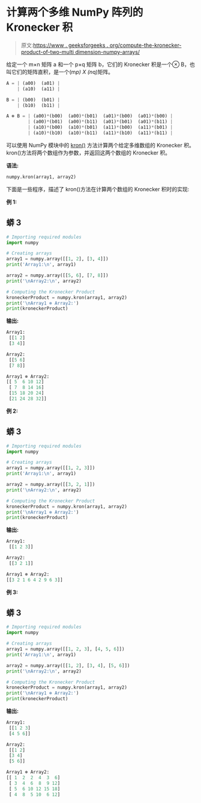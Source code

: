# 计算两个多维 NumPy 阵列的 Kronecker 积

> 原文:[https://www . geeksforgeeks . org/compute-the-kronecker-product-of-two-multi dimension-numpy-arrays/](https://www.geeksforgeeks.org/compute-the-kronecker-product-of-two-mulitdimension-numpy-arrays/)

给定一个 m×n 矩阵 a 和一个 p×q 矩阵 b，它们的 Kronecker 积是一个⊗ B，也叫它们的矩阵直积，是一个(m*p) X (n*q)矩阵。

```py
A = | (a00)  (a01) |
    | (a10)  (a11) |

B = | (b00)  (b01) |
    | (b10)  (b11) |

A ⊗ B = | (a00)*(b00)  (a00)*(b01)  (a01)*(b00)  (a01)*(b00) |
        | (a00)*(b01)  (a00)*(b11)  (a01)*(b01)  (a01)*(b11) | 
        | (a10)*(b00)  (a10)*(b01)  (a11)*(b00)  (a11)*(b01) |
        | (a10)*(b10)  (a10)*(b11)  (a11)*(b10)  (a11)*(b11) |
```

可以使用 NumPy 模块中的 [kron()](https://www.geeksforgeeks.org/python-numpy-np-kron-method/) 方法计算两个给定多维数组的 Kronecker 积。kron()方法将两个数组作为参数，并返回这两个数组的 Kronecker 积。

**语法:**

```py
numpy.kron(array1, array2)
```

下面是一些程序，描述了 kron()方法在计算两个数组的 Kronecker 积时的实现:

**例 1:**

## 蟒 3

```py
# Importing required modules
import numpy

# Creating arrays
array1 = numpy.array([[1, 2], [3, 4]])
print('Array1:\n', array1)

array2 = numpy.array([[5, 6], [7, 8]])
print('\nArray2:\n', array2)

# Computing the Kronecker Product
kroneckerProduct = numpy.kron(array1, array2)
print('\nArray1 ⊗ Array2:')
print(kroneckerProduct)
```

**输出:**

```py
Array1:
 [[1 2]
 [3 4]]

Array2:
 [[5 6]
 [7 8]]

Array1 ⊗ Array2:
[[ 5  6 10 12]
 [ 7  8 14 16]
 [15 18 20 24]
 [21 24 28 32]]
```

**例 2:**

## 蟒 3

```py
# Importing required modules
import numpy

# Creating arrays
array1 = numpy.array([[1, 2, 3]])
print('Array1:\n', array1)

array2 = numpy.array([[3, 2, 1]])
print('\nArray2:\n', array2)

# Computing the Kronecker Product
kroneckerProduct = numpy.kron(array1, array2)
print('\nArray1 ⊗ Array2:')
print(kroneckerProduct)
```

**输出:**

```py
Array1:
 [[1 2 3]]

Array2:
 [[3 2 1]]

Array1 ⊗ Array2:
[[3 2 1 6 4 2 9 6 3]]
```

**例 3:**

## 蟒 3

```py
# Importing required modules
import numpy

# Creating arrays
array1 = numpy.array([[1, 2, 3], [4, 5, 6]])
print('Array1:\n', array1)

array2 = numpy.array([[1, 2], [3, 4], [5, 6]])
print('\nArray2:\n', array2)

# Computing the Kronecker Product
kroneckerProduct = numpy.kron(array1, array2)
print('\nArray1 ⊗ Array2:')
print(kroneckerProduct)
```

**输出:**

```py
Array1:
 [[1 2 3]
 [4 5 6]]

Array2:
 [[1 2]
 [3 4]
 [5 6]]

Array1 ⊗ Array2:
[[ 1  2  2  4  3  6]
 [ 3  4  6  8  9 12]
 [ 5  6 10 12 15 18]
 [ 4  8  5 10  6 12]
```